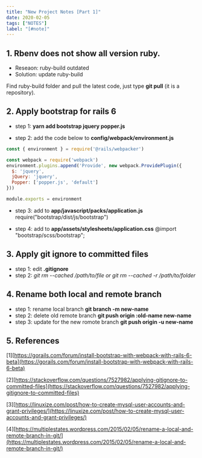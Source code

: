 ```yaml
---
title: "New Project Notes [Part 1]"
date: 2020-02-05
tags: ["NOTES"]
label: "[#note]"
---
```


## 1. Rbenv does not show all version ruby.

- Reseaon: ruby-build outdated
- Solution: update ruby-build

Find ruby-build folder and pull the latest code, just type **git pull** (it is a repository).

## 2. Apply bootstrap for rails 6

- step 1: **yarn add bootstrap jquery popper.js**

- step 2: add the code below to **config/webpack/environment.js**

```js
const { environment } = require('@rails/webpacker')

const webpack = require('webpack')
environment.plugins.append('Provide', new webpack.ProvidePlugin({
  $: 'jquery',
  jQuery: 'jquery',
  Popper: ['popper.js', 'default']
}))

module.exports = environment
```

- step 3: add to **app/javascript/packs/application.js**
require("bootstrap/dist/js/bootstrap")

- step 4: add to **app/assets/stylesheets/application.css**
@import "bootstrap/scss/bootstrap";

## 3. Apply git ignore to committed files

- step 1: edit **.gitignore**
- step 2: **git rm --cached /path/to/file* or *git rm --cached -r /path/to/folder**

## 4. Rename both local and remote branch

- step 1: rename local branch **git branch -m new-name**
- step 2: delete old remote branch **git push origin :old-name new-name**
- step 3: update for the new romote branch **git push origin -u new-name**

## 5. References

[1][https://gorails.com/forum/install-bootstrap-with-webpack-with-rails-6-beta](https://gorails.com/forum/install-bootstrap-with-webpack-with-rails-6-beta)

[2][https://stackoverflow.com/questions/7527982/applying-gitignore-to-committed-files](https://stackoverflow.com/questions/7527982/applying-gitignore-to-committed-files)

[3][https://linuxize.com/post/how-to-create-mysql-user-accounts-and-grant-privileges/](https://linuxize.com/post/how-to-create-mysql-user-accounts-and-grant-privileges/)

[4][https://multiplestates.wordpress.com/2015/02/05/rename-a-local-and-remote-branch-in-git/](https://multiplestates.wordpress.com/2015/02/05/rename-a-local-and-remote-branch-in-git/)
